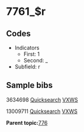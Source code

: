 # 7761\_$r

## Codes

-   Indicators
    -   First: 1
    -   Second: \_
-   Subfield: r

## Sample bibs

3634698 [Quicksearch](https://search.library.yale.edu/catalog/3634698) [VXWS](http://prodorbis.library.yale.edu:7014/vxws/GetHoldingsService?bibId=3634698)

13009711 [Quicksearch](https://search.library.yale.edu/catalog/13009711) [VXWS](http://prodorbis.library.yale.edu:7014/vxws/GetHoldingsService?bibId=13009711)

**Parent topic:**[776](../../tags/776/776.md)

